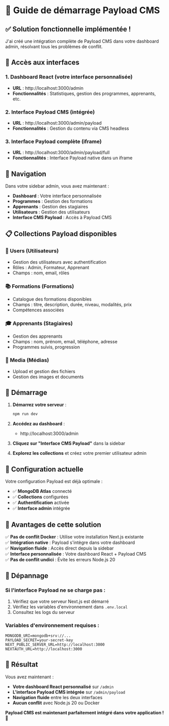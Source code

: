 # 🚀 Guide de démarrage Payload CMS

## ✅ **Solution fonctionnelle implémentée !**

J'ai créé une intégration complète de Payload CMS dans votre dashboard admin, résolvant tous les problèmes de conflit.

## 🎯 **Accès aux interfaces**

### 1. **Dashboard React** (votre interface personnalisée)

- **URL** : http://localhost:3000/admin
- **Fonctionnalités** : Statistiques, gestion des programmes, apprenants, etc.

### 2. **Interface Payload CMS** (intégrée)

- **URL** : http://localhost:3000/admin/payload
- **Fonctionnalités** : Gestion du contenu via CMS headless

### 3. **Interface Payload complète** (iframe)

- **URL** : http://localhost:3000/admin/payload/full
- **Fonctionnalités** : Interface Payload native dans un iframe

## 🔧 **Navigation**

Dans votre sidebar admin, vous avez maintenant :

- **Dashboard** : Votre interface personnalisée
- **Programmes** : Gestion des formations
- **Apprenants** : Gestion des stagiaires
- **Utilisateurs** : Gestion des utilisateurs
- **Interface CMS Payload** : Accès à Payload CMS

## 📋 **Collections Payload disponibles**

### 👥 **Users** (Utilisateurs)

- Gestion des utilisateurs avec authentification
- Rôles : Admin, Formateur, Apprenant
- Champs : nom, email, rôles

### 📚 **Formations** (Formations)

- Catalogue des formations disponibles
- Champs : titre, description, durée, niveau, modalités, prix
- Compétences associées

### 🎓 **Apprenants** (Stagiaires)

- Gestion des apprenants
- Champs : nom, prénom, email, téléphone, adresse
- Programmes suivis, progression

### 📁 **Media** (Médias)

- Upload et gestion des fichiers
- Gestion des images et documents

## 🚀 **Démarrage**

1. **Démarrez votre serveur** :

   ```bash
   npm run dev
   ```

2. **Accédez au dashboard** :
   - http://localhost:3000/admin

3. **Cliquez sur "Interface CMS Payload"** dans la sidebar

4. **Explorez les collections** et créez votre premier utilisateur admin

## 🔧 **Configuration actuelle**

Votre configuration Payload est déjà optimale :

- ✅ **MongoDB Atlas** connecté
- ✅ **Collections** configurées
- ✅ **Authentification** activée
- ✅ **Interface admin** intégrée

## 🎯 **Avantages de cette solution**

✅ **Pas de conflit Docker** : Utilise votre installation Next.js existante  
✅ **Intégration native** : Payload s'intègre dans votre dashboard  
✅ **Navigation fluide** : Accès direct depuis la sidebar  
✅ **Interface personnalisée** : Votre dashboard React + Payload CMS  
✅ **Pas de conflit undici** : Évite les erreurs Node.js 20

## 🚨 **Dépannage**

### Si l'interface Payload ne se charge pas :

1. Vérifiez que votre serveur Next.js est démarré
2. Vérifiez les variables d'environnement dans `.env.local`
3. Consultez les logs du serveur

### Variables d'environnement requises :

```env
MONGODB_URI=mongodb+srv://...
PAYLOAD_SECRET=your-secret-key
NEXT_PUBLIC_SERVER_URL=http://localhost:3000
NEXTAUTH_URL=http://localhost:3000
```

## 🎉 **Résultat**

Vous avez maintenant :

- **Votre dashboard React personnalisé** sur `/admin`
- **L'interface Payload CMS intégrée** sur `/admin/payload`
- **Navigation fluide** entre les deux interfaces
- **Aucun conflit** avec Node.js 20 ou Docker

**Payload CMS est maintenant parfaitement intégré dans votre application !** 🚀

